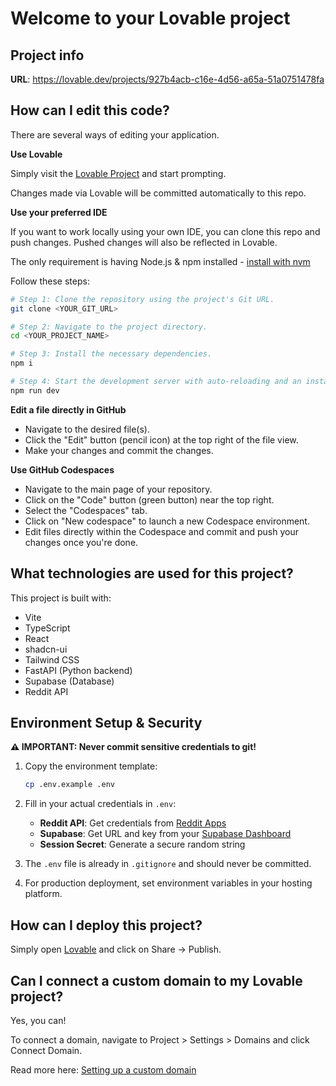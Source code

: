# Welcome to your Lovable project

## Project info

**URL**: https://lovable.dev/projects/927b4acb-c16e-4d56-a65a-51a0751478fa

## How can I edit this code?

There are several ways of editing your application.

**Use Lovable**

Simply visit the [Lovable Project](https://lovable.dev/projects/927b4acb-c16e-4d56-a65a-51a0751478fa) and start prompting.

Changes made via Lovable will be committed automatically to this repo.

**Use your preferred IDE**

If you want to work locally using your own IDE, you can clone this repo and push changes. Pushed changes will also be reflected in Lovable.

The only requirement is having Node.js & npm installed - [install with nvm](https://github.com/nvm-sh/nvm#installing-and-updating)

Follow these steps:

```sh
# Step 1: Clone the repository using the project's Git URL.
git clone <YOUR_GIT_URL>

# Step 2: Navigate to the project directory.
cd <YOUR_PROJECT_NAME>

# Step 3: Install the necessary dependencies.
npm i

# Step 4: Start the development server with auto-reloading and an instant preview.
npm run dev
```

**Edit a file directly in GitHub**

- Navigate to the desired file(s).
- Click the "Edit" button (pencil icon) at the top right of the file view.
- Make your changes and commit the changes.

**Use GitHub Codespaces**

- Navigate to the main page of your repository.
- Click on the "Code" button (green button) near the top right.
- Select the "Codespaces" tab.
- Click on "New codespace" to launch a new Codespace environment.
- Edit files directly within the Codespace and commit and push your changes once you're done.

## What technologies are used for this project?

This project is built with:

- Vite
- TypeScript
- React
- shadcn-ui
- Tailwind CSS
- FastAPI (Python backend)
- Supabase (Database)
- Reddit API

## Environment Setup & Security

**⚠️ IMPORTANT: Never commit sensitive credentials to git!**

1. Copy the environment template:
   ```bash
   cp .env.example .env
   ```

2. Fill in your actual credentials in `.env`:
   - **Reddit API**: Get credentials from [Reddit Apps](https://www.reddit.com/prefs/apps)
   - **Supabase**: Get URL and key from your [Supabase Dashboard](https://supabase.com/dashboard)
   - **Session Secret**: Generate a secure random string

3. The `.env` file is already in `.gitignore` and should never be committed.

4. For production deployment, set environment variables in your hosting platform.

## How can I deploy this project?

Simply open [Lovable](https://lovable.dev/projects/927b4acb-c16e-4d56-a65a-51a0751478fa) and click on Share -> Publish.

## Can I connect a custom domain to my Lovable project?

Yes, you can!

To connect a domain, navigate to Project > Settings > Domains and click Connect Domain.

Read more here: [Setting up a custom domain](https://docs.lovable.dev/tips-tricks/custom-domain#step-by-step-guide)
